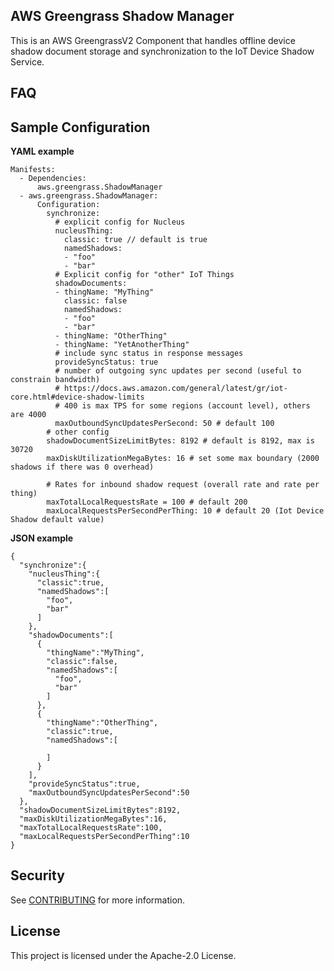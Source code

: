 ## AWS Greengrass Shadow Manager

This is an AWS GreengrassV2 Component that handles offline device shadow
document storage and synchronization to the IoT Device Shadow Service.

## FAQ

## Sample Configuration
**YAML example**
```
Manifests:
  - Dependencies:
      aws.greengrass.ShadowManager
  - aws.greengrass.ShadowManager:
      Configuration:
        synchronize:
          # explicit config for Nucleus
          nucleusThing:
            classic: true // default is true
            namedShadows:
            - "foo"
            - "bar"
          # Explicit config for "other" IoT Things
          shadowDocuments:
          - thingName: "MyThing"
            classic: false
            namedShadows:
            - "foo"
            - "bar"
          - thingName: "OtherThing"
          - thingName: "YetAnotherThing"
          # include sync status in response messages
          provideSyncStatus: true
          # number of outgoing sync updates per second (useful to constrain bandwidth)
          # https://docs.aws.amazon.com/general/latest/gr/iot-core.html#device-shadow-limits
          # 400 is max TPS for some regions (account level), others are 4000          
          maxOutboundSyncUpdatesPerSecond: 50 # default 100
        # other config
        shadowDocumentSizeLimitBytes: 8192 # default is 8192, max is 30720
        maxDiskUtilizationMegaBytes: 16 # set some max boundary (2000 shadows if there was 0 overhead)
        
        # Rates for inbound shadow request (overall rate and rate per thing)
        maxTotalLocalRequestsRate = 100 # default 200
        maxLocalRequestsPerSecondPerThing: 10 # default 20 (Iot Device Shadow default value)
```

**JSON example**
```
{
  "synchronize":{
    "nucleusThing":{
      "classic":true,
      "namedShadows":[
        "foo",
        "bar"
      ]
    },
    "shadowDocuments":[
      {
        "thingName":"MyThing",
        "classic":false,
        "namedShadows":[
          "foo",
          "bar"
        ]
      },
      {
        "thingName":"OtherThing",
        "classic":true,
        "namedShadows":[
          
        ]
      }
    ],
    "provideSyncStatus":true,
    "maxOutboundSyncUpdatesPerSecond":50
  },
  "shadowDocumentSizeLimitBytes":8192,
  "maxDiskUtilizationMegaBytes":16,
  "maxTotalLocalRequestsRate":100,
  "maxLocalRequestsPerSecondPerThing":10
}
```

## Security

See [CONTRIBUTING](CONTRIBUTING.md#security-issue-notifications) for more information.

## License

This project is licensed under the Apache-2.0 License.

